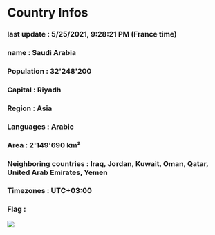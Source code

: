 # Country  Infos
### last update : 5/25/2021, 9:28:21 PM (France time)

### name : Saudi Arabia
### Population : 32'248'200
### Capital : Riyadh
### Region : Asia
### Languages : Arabic
### Area : 2'149'690 km²
### Neighboring countries : Iraq, Jordan, Kuwait, Oman, Qatar, United Arab Emirates, Yemen
### Timezones : UTC+03:00

### Flag :
![](https://restcountries.eu/data/sau.svg)